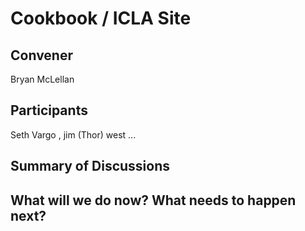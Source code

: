 Cookbook / ICLA Site
=============

## Convener
Bryan McLellan

## Participants
Seth Vargo
, jim (Thor) west
...

## Summary of Discussions

## What will we do now?  What needs to happen next?


